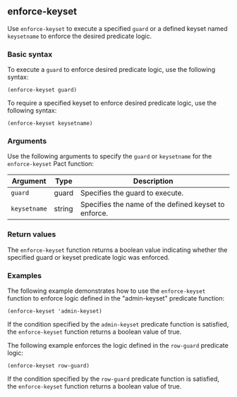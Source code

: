 ## enforce-keyset

Use `enforce-keyset` to execute a specified `guard` or a defined keyset named `keysetname` to enforce the desired predicate logic.

### Basic syntax

To execute a `guard` to enforce desired predicate logic, use the following syntax:

```pact
(enforce-keyset guard)
```

To require a specified keyset to enforce desired predicate logic, use the following syntax:

```pact
(enforce-keyset keysetname)
```

### Arguments

Use the following arguments to specify the `guard` or `keysetname` for the `enforce-keyset` Pact function:

| Argument | Type | Description |
|----------|------|------------ |
| `guard` | guard | Specifies the guard to execute. |
| `keysetname` | string | Specifies the name of the defined keyset to enforce. |

### Return values

The `enforce-keyset` function returns a boolean value indicating whether the specified guard or keyset predicate logic was enforced.

### Examples

The following example demonstrates how to use the `enforce-keyset` function to enforce logic defined in the "admin-keyset" predicate function:

```pact
(enforce-keyset 'admin-keyset)
```

If the condition specified by the `admin-keyset` predicate function is satisfied, the `enforce-keyset` function returns a boolean value of true.

The following example enforces the logic defined in the `row-guard` predicate logic:

```pact
(enforce-keyset row-guard)
```

If the condition specified by the `row-guard` predicate function is satisfied, the `enforce-keyset` function returns a boolean value of true.
